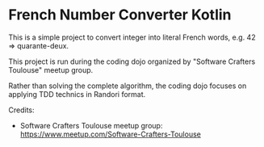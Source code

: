 # French Number Converter Kotlin

This is a simple project to convert integer into literal French words, e.g. 42 => quarante-deux.

This project is run during the coding dojo organized by "Software Crafters Toulouse" meetup group.

Rather than solving the complete algorithm, the coding dojo focuses on applying TDD technics in Randori format.

Credits:
- Software Crafters Toulouse meetup group: https://www.meetup.com/Software-Crafters-Toulouse
